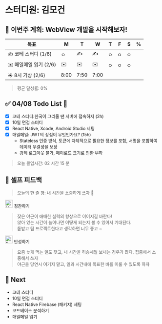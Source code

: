 # 스터디원: 김모건

## 🚀 이번주 계획: WebView 개발을 시작해보자!

| 목표                   | M    | T    | W    | T   | F   | S   | %   |
| ---------------------- | ---- | ---- | ---- | --- | --- | --- | --- |
| ✍️ 코테 스터디 (1/6)   | ㅇ   | ✍️   | ✍️   | ㅇ  | ㅇ  | ㅇ  |     |
| ✉️ 매일메일 읽기 (2/6) | ✉️   | ✉️   | ✉️   | ㅇ  | ㅇ  | ㅇ  |     |
| ☀️ 8시 기상 (2/6)      | 8:00 | 7:50 | 7:00 |     |     |     |     |

> 평균 달성률: 0% <br>

## ✅ 04/08 Todo List 🌸

- [x] 코테 스터디:한국이 그리울 땐 서버에 접속하지 (2h)
- [x] 10일 면접 스터디
- [x] React Native, Xcode, Android Studio 세팅
- [x] 매일메일: JWT의 장점이 무엇인가요? (15h)
  - Stateless 인증 방식, 토큰에 자체적으로 필요한 정보를 포함, 서명을 포함하여 데이터 무결성을 보장
  - 강제 로그아웃 불가, 페이로드 크기로 인한 부하

> 오늘 몰입시간: 02 시간 15 분<br>

## 🎉 셀프 피드백

> 오늘의 한 줄 평: 내 시간을 소중하게 쓰자 🥹<br>

<img src="https://raw.githubusercontent.com/Tarikul-Islam-Anik/Animated-Fluent-Emojis/master/Emojis/Smilies/Hugging%20Face.png" alt="Hugging Face" width="25" height="25"> 칭찬하기 </img>

> 잦은 야근이 애매한 실력의 향상으로 이어지길 바란다! <br>
> 앉아 있는 시간이 늘어나면 어떻게 되는지 볼 수 있어서 기대된다. <br>
> 돋받고 팀 프로젝트한다고 생각하면 너무 좋고 ~ <br>

<img src="https://raw.githubusercontent.com/Tarikul-Islam-Anik/Animated-Fluent-Emojis/master/Emojis/Smilies/Face%20with%20Monocle.png" alt="Face with Monocle" width="25" height="25"> 반성하기</img>

> 요즘 늦게 먹는 일도 잦고, 내 시간을 허송세월 보내는 경우가 많다. 집중해서 소중해서 쓰자<br>
> 야근을 당연시 여기지 말고, 일과 시간내에 목표한 바를 이룰 수 있도록 하자<br>

## 🌱 Next

- 코테 스터디
- 10일 면접 스터디
- React Native Firebase (패키지) 세팅
- 코드베이스 분석하기
- 매일메일 읽기
